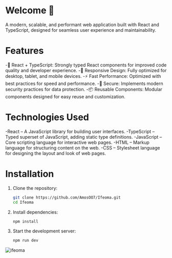 # Welcome 👋

A modern, scalable, and performant web application built with React and TypeScript, designed for seamless user experience and maintainability.

# Features
-🌟 React + TypeScript: Strongly typed React components for improved code quality and developer experience.
-📱 Responsive Design: Fully optimized for desktop, tablet, and mobile devices.
-⚡ Fast Performance: Optimized with best practices for speed and performance.
-🔐 Secure: Implements modern security practices for data protection.
-📦 Reusable Components: Modular components designed for easy reuse and customization.

# Technologies Used
-React – A JavaScript library for building user interfaces.
-TypeScript – Typed superset of JavaScript, adding static type definitions.
-JavaScript – Core scripting language for interactive web pages.
-HTML – Markup language for structuring content on the web.
-CSS – Stylesheet language for designing the layout and look of web pages.

# Installation
1. Clone the repository:
   ```bash
   git clone https://github.com/AmosOO7/Ifeoma.git
   cd Ifeoma
   ```
2. Install dependencies:
   ```bash
   npm install
   ```
3. Start the development server:
   ```bash
   npm run dev
   ```


![ifeoma](https://github.com/user-attachments/assets/d6f8f46a-9fcb-44ab-8eaf-d9fb7a86cd33)
